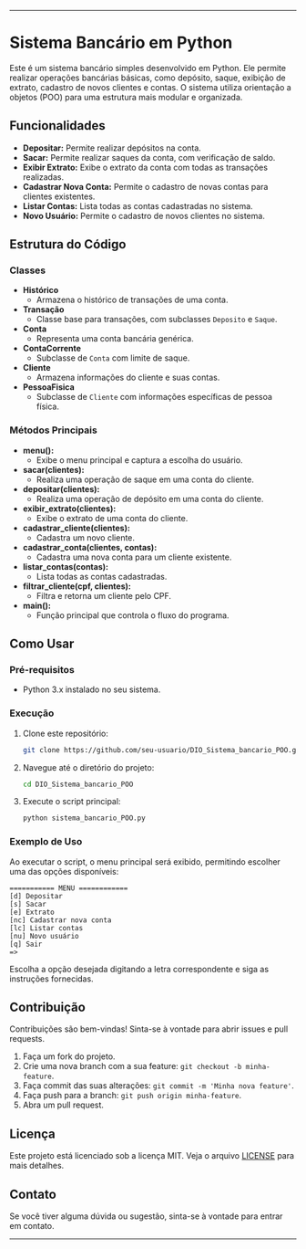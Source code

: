 

---

# Sistema Bancário em Python

Este é um sistema bancário simples desenvolvido em Python. Ele permite realizar operações bancárias básicas, como depósito, saque, exibição de extrato, cadastro de novos clientes e contas. O sistema utiliza orientação a objetos (POO) para uma estrutura mais modular e organizada.

## Funcionalidades

- **Depositar:** Permite realizar depósitos na conta.
- **Sacar:** Permite realizar saques da conta, com verificação de saldo.
- **Exibir Extrato:** Exibe o extrato da conta com todas as transações realizadas.
- **Cadastrar Nova Conta:** Permite o cadastro de novas contas para clientes existentes.
- **Listar Contas:** Lista todas as contas cadastradas no sistema.
- **Novo Usuário:** Permite o cadastro de novos clientes no sistema.

## Estrutura do Código

### Classes

- **Histórico**
  - Armazena o histórico de transações de uma conta.
- **Transação**
  - Classe base para transações, com subclasses `Deposito` e `Saque`.
- **Conta**
  - Representa uma conta bancária genérica.
- **ContaCorrente**
  - Subclasse de `Conta` com limite de saque.
- **Cliente**
  - Armazena informações do cliente e suas contas.
- **PessoaFisica**
  - Subclasse de `Cliente` com informações específicas de pessoa física.

### Métodos Principais

- **menu():**
  - Exibe o menu principal e captura a escolha do usuário.
- **sacar(clientes):**
  - Realiza uma operação de saque em uma conta do cliente.
- **depositar(clientes):**
  - Realiza uma operação de depósito em uma conta do cliente.
- **exibir_extrato(clientes):**
  - Exibe o extrato de uma conta do cliente.
- **cadastrar_cliente(clientes):**
  - Cadastra um novo cliente.
- **cadastrar_conta(clientes, contas):**
  - Cadastra uma nova conta para um cliente existente.
- **listar_contas(contas):**
  - Lista todas as contas cadastradas.
- **filtrar_cliente(cpf, clientes):**
  - Filtra e retorna um cliente pelo CPF.
- **main():**
  - Função principal que controla o fluxo do programa.

## Como Usar

### Pré-requisitos

- Python 3.x instalado no seu sistema.

### Execução

1. Clone este repositório:
    ```sh
    git clone https://github.com/seu-usuario/DIO_Sistema_bancario_POO.git
    ```

2. Navegue até o diretório do projeto:
    ```sh
    cd DIO_Sistema_bancario_POO
    ```

3. Execute o script principal:
    ```sh
    python sistema_bancario_POO.py
    ```

### Exemplo de Uso

Ao executar o script, o menu principal será exibido, permitindo escolher uma das opções disponíveis:

```
=========== MENU ============
[d] Depositar
[s] Sacar
[e] Extrato
[nc] Cadastrar nova conta
[lc] Listar contas
[nu] Novo usuário
[q] Sair
=> 
```

Escolha a opção desejada digitando a letra correspondente e siga as instruções fornecidas.

## Contribuição

Contribuições são bem-vindas! Sinta-se à vontade para abrir issues e pull requests.

1. Faça um fork do projeto.
2. Crie uma nova branch com a sua feature: `git checkout -b minha-feature`.
3. Faça commit das suas alterações: `git commit -m 'Minha nova feature'`.
4. Faça push para a branch: `git push origin minha-feature`.
5. Abra um pull request.

## Licença

Este projeto está licenciado sob a licença MIT. Veja o arquivo [LICENSE](LICENSE) para mais detalhes.

## Contato

Se você tiver alguma dúvida ou sugestão, sinta-se à vontade para entrar em contato.

---
